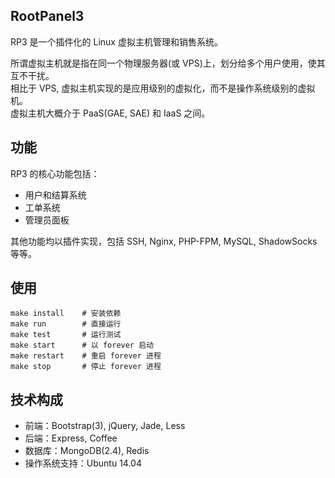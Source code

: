 ## RootPanel3
RP3 是一个插件化的 Linux 虚拟主机管理和销售系统。

所谓虚拟主机就是指在同一个物理服务器(或 VPS)上，划分给多个用户使用，使其互不干扰。  
相比于 VPS, 虚拟主机实现的是应用级别的虚拟化，而不是操作系统级别的虚拟机。  
虚拟主机大概介于 PaaS(GAE, SAE) 和 IaaS 之间。

## 功能

RP3 的核心功能包括：

* 用户和结算系统
* 工单系统
* 管理员面板

其他功能均以插件实现，包括 SSH, Nginx, PHP-FPM, MySQL, ShadowSocks 等等。

## 使用

    make install    # 安装依赖
    make run        # 直接运行
    make test       # 运行测试
    make start      # 以 forever 启动
    make restart    # 重启 forever 进程
    make stop       # 停止 forever 进程

## 技术构成

* 前端：Bootstrap(3), jQuery, Jade, Less
* 后端：Express, Coffee
* 数据库：MongoDB(2.4), Redis
* 操作系统支持：Ubuntu 14.04
